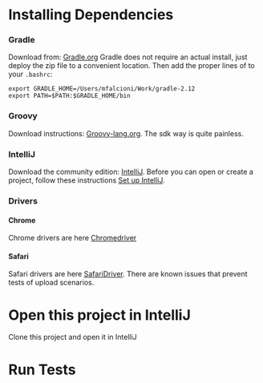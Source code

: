 # Installing Dependencies

### Gradle

Download from: [Gradle.org](http://gradle.org/gradle-download/)
Gradle does not require an actual install, just deploy the zip file to a convenient location.  Then add the proper lines of to your `.bashrc`:

```
export GRADLE_HOME=/Users/mfalcioni/Work/gradle-2.12
export PATH=$PATH:$GRADLE_HOME/bin
```

### Groovy

Download instructions: [Groovy-lang.org](http://groovy-lang.org/download.html). The sdk way is quite painless. 

### IntelliJ

Download the community edition: [IntelliJ](https://www.jetbrains.com/idea/#chooseYourEdition).  Before you can 
open or create a project, follow these instructions [Set up IntelliJ](http://stackoverflow.com/questions/31215452/intellij-idea-importing-gradle-project-getting-java-home-not-defined-yet).

### Drivers
#### Chrome
Chrome drivers are here [Chromedriver](http://chromedriver.storage.googleapis.com/index.html?path=2.14/)
#### Safari
Safari drivers are here [SafariDriver](https://github.com/SeleniumHQ/selenium/wiki/SafariDriver).
There are known issues that prevent tests of upload scenarios.

# Open this project in IntelliJ

Clone this project and open it in IntelliJ

# Run Tests
